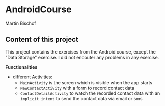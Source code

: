 # AndroidCourse

Martin Bischof

## Content of this project
This project contains the exercises from the Android course, except the "Data Storage" exercise. I did not encouter any problems in any exercise. 

**Functionalities**
* different Activities:
    * `MainActivity` is the screen which is visible when the app starts
    * `NewContactActivity` with a form to record contact data
    * `ContactDetailActivity` to watch the recorded contact data with an `implicit intent` to send the contact data via email or sms




